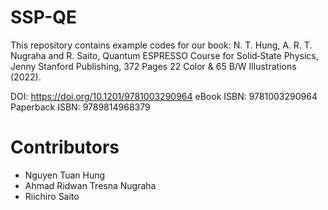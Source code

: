 # SSP-QE

This repository contains example codes for our book:
N. T. Hung, A. R. T. Nugraha and R. Saito, Quantum ESPRESSO Course for Solid‑State Physics, Jenny Stanford Publishing, 372 Pages 22 Color & 65 B/W Illustrations (2022).

DOI:  https://doi.org/10.1201/9781003290964
eBook ISBN:  9781003290964
Paperback ISBN: 9789814968379

# Contributors
- Nguyen Tuan Hung
- Ahmad Ridwan Tresna Nugraha
- Riichiro Saito
